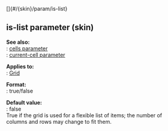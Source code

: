 []{#/{skin}/param/is-list}    
## is-list parameter (skin)    
**See also:**    
:   [cells parameter](/ref/%7Bskin%7D/param/cells)    
:   [current-cell parameter](/ref/%7Bskin%7D/param/current-cell)    
<!-- -->    
**Applies to:**    
:   [Grid](/ref/%7Bskin%7D/control/grid)    
<!-- -->    
**Format:**    
:   true/false    
<!-- -->    
**Default value:**    
:   false    
True if the grid is used for a flexible list of items; the number of    
columns and rows may change to fit them.  